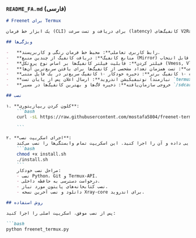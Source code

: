 
### `README_FA.md` (فارسی)
```markdown
# Freenet برای Termux

یک ابزار خط فرمان (CLI) برای دریافت و تست سرعت (latency) کانفیگ‌های V2Ray که از پروژه گرافیکی Freenet برای اجرا در محیط ترموکس اندروید اقتباس شده است.

## ویژگی‌ها

-   **رابط کاربری تعاملی**: محیط خط فرمان رنگی و کاربرپسند.
-   **منابع کانفیگ**: دریافت کانفیگ از چندین منبع (Mirror) قابل انتخاب.
-   **فیلتر کردن**: قابلیت فیلتر کانفیگ‌ها بر اساس نوع پروتکل (Vmess, Vless و...).
-   **تست سرعت**: تست همزمان تعداد مشخصی از کانفیگ‌ها برای یافتن سریع‌ترین آن‌ها.
-   **ذخیره ۱۰ کانفیگ برتر**: ذخیره خودکار ۱۰ کانفیگ سریع‌تر در یک فایل متنی.
-   **نوتیفیکیشن اندروید**: ارسال اعلان پس از پایان تست (نیازمند `termux-api`).
-   **خروجی سازمان‌یافته**: ذخیره لاگ‌ها و بهترین کانفیگ‌ها در مسیر `/sdcard/Download/freenet/`.

## نصب

۱. **کلون کردن ریپازیتوری**:
    ```bash
    curl -sL https://raw.githubusercontent.com/mostafa5804/freenet-termux/main/install.sh | bash

    ```

۲. **اجرای اسکریپت نصب**:
    به اسکریپت دسترسی اجرایی داده و آن را اجرا کنید. این اسکریپت تمام وابستگی‌ها را نصب می‌کند.
    ```bash
    chmod +x install.sh
    ./install.sh
    ```
    مراحل نصب خودکار:
    - نصب Python، Git و Termux-API.
    - درخواست دسترسی به حافظه داخلی.
    - نصب کتابخانه‌های پایتون مورد نیاز.
    - دانلود و نصب آخرین نسخه Xray-core برای اندروید.

## روش استفاده

پس از نصب موفق، اسکریپت اصلی را اجرا کنید:

```bash
python freenet_termux.py
